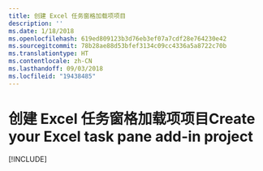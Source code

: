 ```yaml
---
title: 创建 Excel 任务窗格加载项项目
description: ''
ms.date: 1/18/2018
ms.openlocfilehash: 619ed809123b3d76eb3ef07a7cdf28e764230e42
ms.sourcegitcommit: 78b28ae88d53bfef3134c09cc4336a5a8722c70b
ms.translationtype: HT
ms.contentlocale: zh-CN
ms.lasthandoff: 09/03/2018
ms.locfileid: "19438485"
---
```

# <a name="create-your-excel-task-pane-add-in-project"></a><span data-ttu-id="f8fbd-102">创建 Excel 任务窗格加载项项目</span><span class="sxs-lookup"><span data-stu-id="f8fbd-102">Create your Excel task pane add-in project</span></span>

[!INCLUDE[](../includes/excel-tutorial-setup.md)]